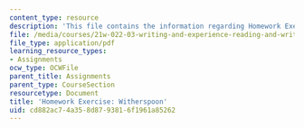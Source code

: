 ```yaml
---
content_type: resource
description: 'This file contains the information regarding Homework Exercise: Witherspoon.'
file: /media/courses/21w-022-03-writing-and-experience-reading-and-writing-autobiography-spring-2014/cd882ac74a358d8793816f1961a85262_MIT21W_022_03S14_0306.pdf
file_type: application/pdf
learning_resource_types:
- Assignments
ocw_type: OCWFile
parent_title: Assignments
parent_type: CourseSection
resourcetype: Document
title: 'Homework Exercise: Witherspoon'
uid: cd882ac7-4a35-8d87-9381-6f1961a85262
---
```

